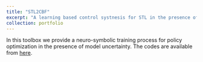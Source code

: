 ```yaml
---
title: "STL2CBF"
excerpt: "A learning based control systnesis for STL in the presence of model uncertainty. <br/><img src='/images/STLtoCBF.png'>"
collection: portfolio
---
```


In this toolbox we provide a neuro-symbolic training process for policy optimization in the presence of model uncertainty. The codes are available from [here](https://github.com/Navidhashemicodes/STL2CBF).
